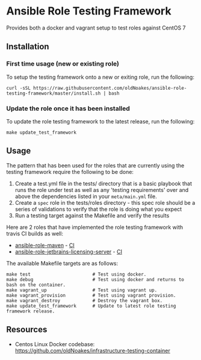 # Ansible Role Testing Framework

Provides both a docker and vagrant setup to test roles against CentOS 7

## Installation 

### First time usage (new or existing role)

To setup the testing framework onto a new or exiting role, run the following:

```
curl -sSL https://raw.githubusercontent.com/oldNoakes/ansible-role-testing-framework/master/install.sh | bash
```

### Update the role once it has been installed

To update the role testing framework to the latest release, run the following:

```
make update_test_framework
```

## Usage

The pattern that has been used for the roles that are currently using the testing framework require the following to be done:

1. Create a test.yml file in the tests/ directory that is a basic playbook that runs the role under test as well as any 'testing requirements' over and above the dependencies listed in your ```meta/main.yml``` file.
2. Create a ```spec``` role in the tests/roles directory - this spec role should be a series of validations to verify that the role is doing what you expect
3. Run a testing target against the Makefile and verify the results

Here are 2 roles that have implemented the role testing framework with travis CI builds as well:

* [ansible-role-maven](https://github.com/oldNoakes/ansible-role-maven) - [CI](https://travis-ci.org/oldNoakes/ansible-role-maven)
* [ansible-role-jetbrains-licensing-server](https://github.com/oldNoakes/ansible-role-jetbrains-licensing-server) - [CI](https://travis-ci.org/oldNoakes/ansible-role-jetbrains-licensing-server)

The available Makefile targets are as follows:

```
make test                       # Test using docker.
make debug                      # Test using docker and returns to bash on the container.
make vagrant_up                 # Test using vagrant up.
make vagrant_provision          # Test using vagrant provision.
make vagrant_destroy            # Destroy the vagrant box.
make update_test_framework      # Update to latest role testing framework release.
```

## Resources

* Centos Linux Docker codebase: https://github.com/oldNoakes/infrastructure-testing-container  